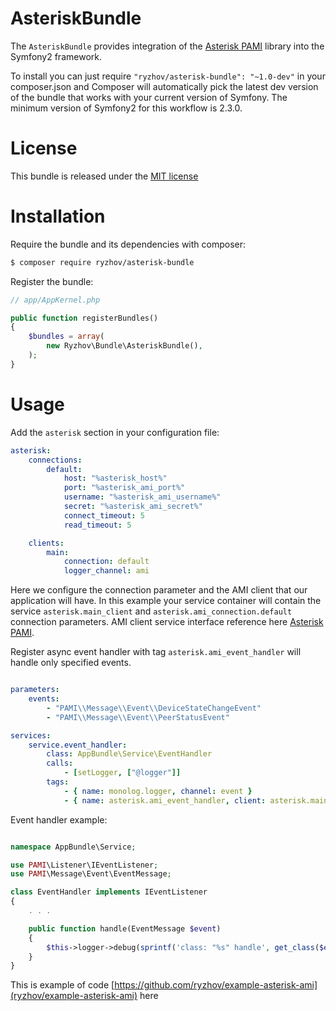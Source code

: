 AsteriskBundle
==============

The `AsteriskBundle` provides integration of the [Asterisk PAMI](https://github.com/ryzhov/PAMI)
library into the Symfony2 framework.

To install you can just require `"ryzhov/asterisk-bundle": "~1.0-dev"` in your composer.json
and Composer will automatically pick the latest dev version of the bundle that works with
your current version of Symfony. The minimum version of Symfony2 for this workflow
is 2.3.0.


License
=======

This bundle is released under the [MIT license](LICENSE)

Installation
============

Require the bundle and its dependencies with composer:

```bash
$ composer require ryzhov/asterisk-bundle
```

Register the bundle:

```php
// app/AppKernel.php

public function registerBundles()
{
    $bundles = array(
        new Ryzhov\Bundle\AsteriskBundle(),
    );
}
```

Usage
=====

Add the `asterisk` section in your configuration file:

```yaml
asterisk:
    connections:
        default:
            host: "%asterisk_host%"
            port: "%asterisk_ami_port%"
            username: "%asterisk_ami_username%"
            secret: "%asterisk_ami_secret%"
            connect_timeout: 5
            read_timeout: 5

    clients:
        main:
            connection: default
            logger_channel: ami
```

Here we configure the connection parameter and the AMI client that our application will have.
In this example your service container will contain the service `asterisk.main_client` and
 `asterisk.ami_connection.default` connection parameters.
AMI client service interface reference here [Asterisk PAMI](https://github.com/ryzhov/PAMI).

Register async event handler with tag `asterisk.ami_event_handler` will handle only specified events.

```yaml

parameters:
    events: 
        - "PAMI\\Message\\Event\\DeviceStateChangeEvent"
        - "PAMI\\Message\\Event\\PeerStatusEvent"

services:
    service.event_handler:
        class: AppBundle\Service\EventHandler
        calls:
            - [setLogger, ["@logger"]]
        tags:
            - { name: monolog.logger, channel: event }
            - { name: asterisk.ami_event_handler, client: asterisk.main_client, events: "%events%" }

```

Event handler example:

```php

namespace AppBundle\Service;

use PAMI\Listener\IEventListener;
use PAMI\Message\Event\EventMessage;

class EventHandler implements IEventListener
{
    . . .

    public function handle(EventMessage $event)
    {
        $this->logger->debug(sprintf('class: "%s" handle', get_class($event)));
    }
}

```

This is example of code [https://github.com/ryzhov/example-asterisk-ami](ryzhov/example-asterisk-ami) here
